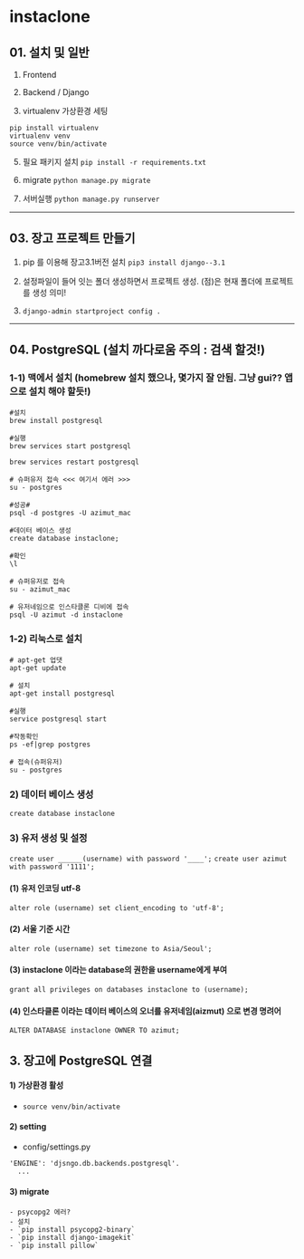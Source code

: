 # instaclone 

## 01. 설치 및 일반
1) Frontend
2) Backend / Django

4) virtualenv 가상환경 세팅
```
pip install virtualenv
virtualenv venv
source venv/bin/activate
```

5) 필요 패키지 설치
`pip install -r requirements.txt`

6) migrate
`python manage.py migrate`

7) 서버실행
`python manage.py runserver`
___
## 03. 장고 프로젝트 만들기
  1) pip 를 이용해 장고3.1버전 설치
  `pip3 install django--3.1`

  2) 설정파일이 들어 잇는 폴더 생성하면서 프로젝트 생성. (점)은 현재 폴더에 프로젝트를 생성 의미!
  3) `django-admin startproject config .`
___
## 04. PostgreSQL  (설치 까다로움 주의 : 검색 할것!)
 
  ### 1-1) 맥에서 설치 (homebrew 설치 했으나, 몇가지 잘 안됨. 그냥 gui?? 앱으로 설치 해야 할듯!)
  ```
  #설치
  brew install postgresql

  #실행
  brew services start postgresql

  brew services restart postgresql

  # 슈퍼유저 접속 <<< 여기서 에러 >>>
  su - postgres

  #성공#
  psql -d postgres -U azimut_mac

  #데이터 베이스 생성
  create database instaclone;

  #확인
  \l

  # 슈퍼유저로 접속 
  su - azimut_mac

  # 유저네임으로 인스타클론 디비에 접속 
  psql -U azimut -d instaclone

  ```
  
  ### 1-2) 리눅스로 설치
  ```
  # apt-get 업댓
  apt-get update
  
  # 설치
  apt-get install postgresql
  
  #실행
  service postgresql start
  
  #작동확인
  ps -ef|grep postgres
  
  # 접속(슈퍼유저)
  su - postgres
  ```
 
  ### 2) 데이터 베이스 생성
  `create database instaclone`
  
  ### 3) 유저 생성 및 설정
  `create user ______(username) with password '____';`
  `create user azimut with password '1111';`
  
  #### (1) 유저 인코딩 utf-8
  `alter role (username) set client_encoding to 'utf-8';`

  #### (2) 서울 기준 시간
  `alter role (username) set timezone to Asia/Seoul';`
  
  #### (3) instaclone 이라는 database의 권한을 username에게 부여
  `grant all privileges on databases instaclone to (username);`
  
  #### (4) 인스타클론 이라는 데이터 베이스의 오너를 유저네임(aizmut) 으로 변경 명려어
  `ALTER DATABASE instaclone OWNER TO azimut;`
  
  ## 3. 장고에 PostgreSQL 연결
  #### 1) 가상환경 활성
  - `source venv/bin/activate`

  #### 2) setting 
  - config/settings.py
  ```
  'ENGINE': 'djsngo.db.backends.postgresql'. 
    ...
  ```

  #### 3) migrate
    - psycopg2 에러? 
    - 설치
    - `pip install psycopg2-binary`
    - `pip install django-imagekit`
    - `pip install pillow`
  
  





  
